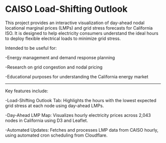 # CAISO Load-Shifting Outlook

This project provides an interactive visualization of day-ahead nodal locational marginal prices (LMPs) and grid stress forecasts for California ISO. It is designed to help electricity consumers understand the ideal hours to deploy flexible electrical loads to minimize grid stress.

Intended to be useful for:

-Energy management and demand response planning

-Research on grid congestion and nodal pricing

-Educational purposes for understanding the California energy market

______________________________________________________________________________________________________________
Key features include:

-Load-Shifting Outlook Tab: Highlights the hours with the lowest expected grid stress at each node using day-ahead LMPs.

-Day-Ahead LMP Map: Visualizes hourly electricity prices across 2,043 nodes in California using D3 and Leaflet.

-Automated Updates: Fetches and processes LMP data from CAISO hourly, using automated cron scheduling from Cloudflare.


